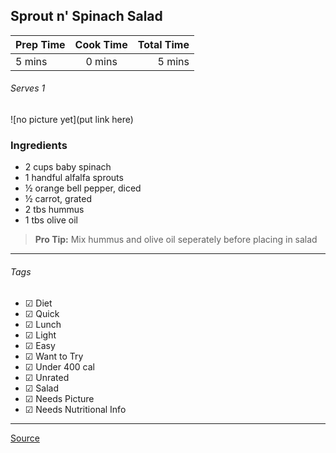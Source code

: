 ## Sprout n' Spinach Salad

| Prep Time  | Cook Time    | Total Time  |
| ---------- |:------------:| -----------:|
| 5 mins    | 0 mins      | 5 mins     |


###### Serves 1

![no picture yet](put link here)

### Ingredients

* 2 cups baby spinach
* 1 handful alfalfa sprouts
* ½ orange bell pepper, diced
* ½ carrot, grated
* 2 tbs hummus
* 1 tbs olive oil

> **Pro Tip:** Mix hummus and olive oil seperately before placing in salad

---

###### Tags
- ☑ Diet
- ☑ Quick
- ☑ Lunch
- ☑ Light
- ☑ Easy
- ☑ Want to Try
- ☑ Under 400 cal
- ☑ Unrated
- ☑ Salad
- ☑ Needs Picture
- ☑ Needs Nutritional Info


---

[Source](http://greatist.com/health/35-quick-and-healthy-low-calorie-lunches)


